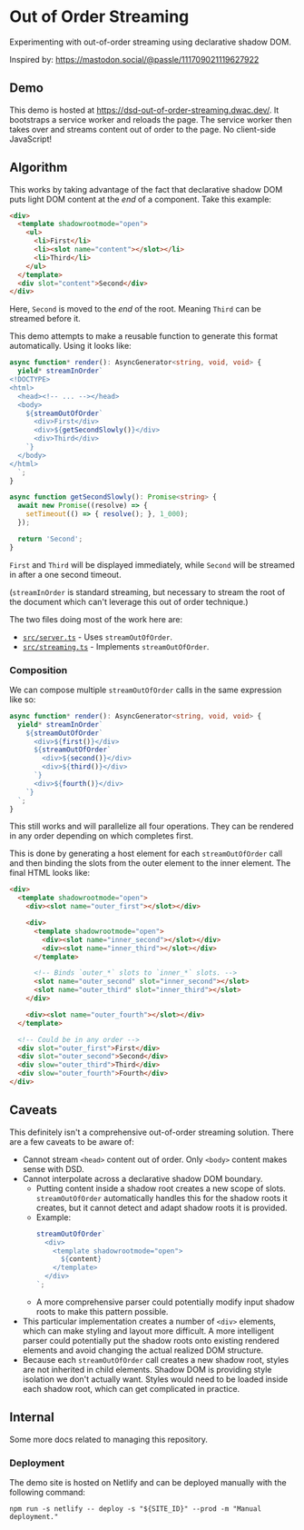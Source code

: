 # Out of Order Streaming

Experimenting with out-of-order streaming using declarative shadow DOM.

Inspired by: https://mastodon.social/@passle/111709021119627922

## Demo

This demo is hosted at https://dsd-out-of-order-streaming.dwac.dev/. It
bootstraps a service worker and reloads the page. The service worker then takes
over and streams content out of order to the page. No client-side JavaScript!

## Algorithm

This works by taking advantage of the fact that declarative shadow DOM puts
light DOM content at the _end_ of a component. Take this example:

```html
<div>
  <template shadowrootmode="open">
    <ul>
      <li>First</li>
      <li><slot name="content"></slot></li>
      <li>Third</li>
    </ul>
  </template>
  <div slot="content">Second</div>
</div>
```

Here, `Second` is moved to the _end_ of the root. Meaning `Third` can be
streamed before it.

This demo attempts to make a reusable function to generate this format
automatically. Using it looks like:

```typescript
async function* render(): AsyncGenerator<string, void, void> {
  yield* streamInOrder`
<!DOCTYPE>
<html>
  <head><!-- ... --></head>
  <body>
    ${streamOutOfOrder`
      <div>First</div>
      <div>${getSecondSlowly()}</div>
      <div>Third</div>
    `}
  </body>
</html>
  `;
}

async function getSecondSlowly(): Promise<string> {
  await new Promise((resolve) => {
    setTimeout(() => { resolve(); }, 1_000);
  });

  return 'Second';
}
```

`First` and `Third` will be displayed immediately, while `Second` will be
streamed in after a one second timeout.

(`streamInOrder` is standard streaming, but necessary to stream the root of the
document which can't leverage this out of order technique.)

The two files doing most of the work here are:
*   [`src/server.ts`](/src/server.ts) - Uses `streamOutOfOrder`.
*   [`src/streaming.ts`](/src/streaming.ts) - Implements `streamOutOfOrder`.

### Composition

We can compose multiple `streamOutOfOrder` calls in the same expression like so:

```typescript
async function* render(): AsyncGenerator<string, void, void> {
  yield* streamInOrder`
    ${streamOutOfOrder`
      <div>${first()}</div>
      ${streamOutOfOrder`
        <div>${second()}</div>
        <div>${third()}</div>
      `}
      <div>${fourth()}</div>
    `}
  `;
}
```

This still works and will parallelize all four operations. They can be rendered
in any order depending on which completes first.

This is done by generating a host element for each `streamOutOfOrder` call and
then binding the slots from the outer element to the inner element. The final
HTML looks like:

```html
<div>
  <template shadowrootmode="open">
    <div><slot name="outer_first"></slot></div>

    <div>
      <template shadowrootmode="open">
        <div><slot name="inner_second"></slot></div>
        <div><slot name="inner_third"></slot></div>
      </template>

      <!-- Binds `outer_*` slots to `inner_*` slots. -->
      <slot name="outer_second" slot="inner_second"></slot>
      <slot name="outer_third" slot="inner_third"></slot>
    </div>

    <div><slot name="outer_fourth"></slot></div>
  </template>

  <!-- Could be in any order -->
  <div slot="outer_first">First</div>
  <div slot="outer_second">Second</div>
  <div slow="outer_third">Third</div>
  <div slow="outer_fourth">Fourth</div>
</div>
```

## Caveats

This definitely isn't a comprehensive out-of-order streaming solution. There are
a few caveats to be aware of:

*   Cannot stream `<head>` content out of order. Only `<body>` content makes
    sense with DSD.
*   Cannot interpolate across a declarative shadow DOM boundary.
    *   Putting content inside a shadow root creates a new scope of slots.
        `streamOutOfOrder` automatically handles this for the shadow roots it
        creates, but it cannot detect and adapt shadow roots it is provided.
    *   Example:
        ```typescript
        streamOutOfOrder`
          <div>
            <template shadowrootmode="open">
              ${content}
            </template>
          </div>
        `;
        ```
    *   A more comprehensive parser could potentially modify input shadow roots
        to make this pattern possible.
*   This particular implementation creates a number of `<div>` elements, which
    can make styling and layout more difficult. A more intelligent parser could
    potentially put the shadow roots onto existing rendered elements and avoid
    changing the actual realized DOM structure.
*   Because each `streamOutOfOrder` call creates a new shadow root, styles are
    not inherited in child elements. Shadow DOM is providing style isolation we
    don't actually want. Styles would need to be loaded inside each shadow root,
    which can get complicated in practice.

## Internal

Some more docs related to managing this repository.

### Deployment

The demo site is hosted on Netlify and can be deployed manually with the
following command:

```shell
npm run -s netlify -- deploy -s "${SITE_ID}" --prod -m "Manual deployment."
```

